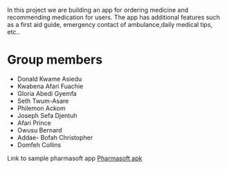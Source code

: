 In this project we are building an app for ordering medicine and recommending medication for users. The app has additional features such as a first aid guide, emergency contact of ambulance,daily medical tips, etc..

# Group members
- Donald Kwame Asiedu
- Kwabena Afari Fuachie
- Gloria Abedi Gyemfa 
- Seth Twum-Asare 
- Philemon Ackom
- Joseph Sefa Djentuh
- Afari Prince
- Owusu Bernard
- Addae- Bofah Christopher
- Domfeh Collins

Link to sample pharmasoft app
[Pharmasoft apk](https://mega.nz/file/pOQxxSKR#laMpQ97iEQNzko0hLLTDrirhl9p4bolMpMlxVxP5Nlg) 
